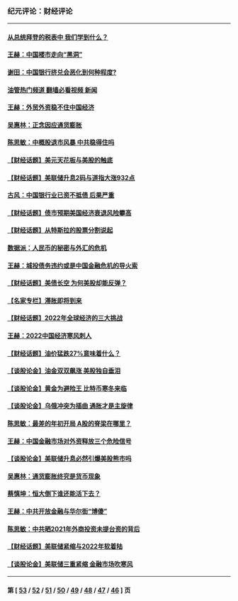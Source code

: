 ### 纪元评论：财经评论
---
#### [从总统拜登的税表中 我们学到什么？](../../pages/nsc1026/n13773081.md?07170330) 
#### [王赫：中国楼市走向“黑洞”](../../pages/nsc1026/n13770647.md?07170330) 
#### [谢田：中国银行挤兑会恶化到何种程度?](../../pages/nsc1026/n13766965.md?07170330) 
#### [油管热门频道 翻墙必看视频 新闻](ok?07170330)
#### [王赫：外贸外资稳不住中国经济](../../pages/nsc1026/n13753933.md?07170330) 
#### [吴惠林：正念因应通货膨胀](../../pages/nsc1026/n13750350.md?07170330) 
#### [陈思敏：中概股退市风暴 中共稳得住吗](../../pages/nsc1026/n13738978.md?07170330) 
#### [【财经话题】美元天花板与美股的触底](../../pages/nsc1026/n13736495.md?07170330) 
#### [【财经话题】美联储升息2码与道指大涨932点](../../pages/nsc1026/n13727377.md?07170330) 
#### [古风：中国银行业已资不抵债 后果严重](../../pages/nsc1026/n13726111.md?07170330) 
#### [【财经话题】债市预期美国经济衰退风险攀高](../../pages/nsc1026/n13698043.md?07170330) 
#### [【财经话题】从特斯拉的股票分割说起](../../pages/nsc1026/n13679733.md?07170330) 
#### [数据派：人民币的秘密与外汇的危机](../../pages/nsc1026/n13667092.md?07170330) 
#### [王赫：城投债务违约或是中国金融危机的导火索](../../pages/nsc1026/n13665322.md?07170330) 
#### [【财经话题】美债长空 为何美股却能反弹？](../../pages/nsc1026/n13665895.md?07170330) 
#### [【名家专栏】滞胀即将到来](../../pages/nsc1026/n13658171.md?07170330) 
#### [【财经话题】2022年全球经济的三大挑战](../../pages/nsc1026/n13654423.md?07170330) 
#### [王赫：2022中国经济寒风刺人](../../pages/nsc1026/n13651403.md?07170330) 
#### [【财经话题】油价猛跌27%意味着什么？](../../pages/nsc1026/n13648767.md?07170330) 
#### [【谈股论金】油金双双飙涨 美股独自垂泪](../../pages/nsc1026/n13631742.md?07170330) 
#### [【谈股论金】黄金为避险王 比特币寒冬来临](../../pages/nsc1026/n13600406.md?07170330) 
#### [【谈股论金】乌俄冲突为插曲 通胀才是主旋律](../../pages/nsc1026/n13576797.md?07170330) 
#### [陈思敏：最差的年初开局 A股的脊梁在哪里？](../../pages/nsc1026/n13558359.md?07170330) 
#### [王赫：中国金融市场对外资释放三个危险信号](../../pages/nsc1026/n13546389.md?07170330) 
#### [【谈股论金】美联储升息必然引爆美股熊市吗](../../pages/nsc1026/n13519194.md?07170330) 
#### [吴惠林：通货膨胀终究是货币现象](../../pages/nsc1026/n13512979.md?07170330) 
#### [蔡慎坤：恒大倒下谁还能活下去？](../../pages/nsc1026/n13501831.md?07170330) 
#### [王赫：中共开放金融与华尔街“博傻”](../../pages/nsc1026/n13501138.md?07170330) 
#### [陈思敏：中共晒2021年外商投资未提台资的背后](../../pages/nsc1026/n13501057.md?07170330) 
#### [【财经话题】美联储紧缩与2022年软着陆](../../pages/nsc1026/n13498354.md?07170330) 
#### [【谈股论金】美联储三重紧缩 金融市场吹寒风](../../pages/nsc1026/n13487202.md?07170330) 

---
#### 第 [ [53](./53.md?07170330) / [52](./52.md?07170330) / [51](./51.md?07170330) / [50](./50.md?07170330) / [49](./49.md?07170330) / [48](./48.md?07170330) / [47](./47.md?07170330) / [46](./46.md?07170330) ] 页
